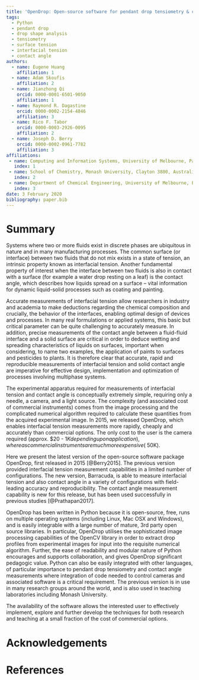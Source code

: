 ```yaml
---
title: 'OpenDrop: Open-source software for pendant drop tensiometry & contact angle measurements'
tags:
  - Python
  - pendant drop
  - drop shape analysis
  - tensiometry
  - surface tension
  - interfacial tension
  - contact angle
authors:
  - name: Eugene Huang
    affiliation: 1
  - name: Adam Skoufis
    affiliation: 2
  - name: Jianzhong Qi
    orcid: 0000-0001-6501-9050
    affiliation: 1
  - name: Raymond R. Dagastine
    orcid: 0000-0002-2154-4846
    affiliation: 3
  - name: Rico F. Tabor
    orcid: 0000-0003-2926-0095
    affiliation: 2
  - name: Joseph D. Berry
    orcid: 0000-0002-0961-7782
    affiliation: 3
affiliations:
 - name: Computing and Information Systems, University of Melbourne, Parkville 3010, Australia
   index: 1
 - name: School of Chemistry, Monash University, Clayton 3800, Australia
   index: 2
 - name: Department of Chemical Engineering, University of Melbourne, Parkville 3010, Australia
   index: 3
date: 3 February 2020
bibliography: paper.bib
---
```


# Summary
 Systems where two or more fluids exist in discrete phases
are ubiquitous in nature and in many manufacturing processes. The
common surface (or interface) between two fluids that do not mix
exists in a state of tension, an intrinsic property known as
interfacial tension. Another fundamental property of interest when the
interface between two fluids is also in contact with a surface (for
example a water drop resting on a leaf) is the contact angle, which
describes how liquids spread on a surface – vital information for
dynamic liquid-solid processes such as coating and painting.

Accurate measurements of interfacial tension allow researchers in
industry and academia to make deductions regarding the chemical
composition and crucially, the behavior of the interfaces, enabling
optimal design of devices and processes. In many real formulations or
applied systems, this basic but critical parameter can be quite
challenging to accurately measure. In addition, precise measurements
of the contact angle between a fluid-fluid interface and a solid
surface are critical in order to deduce wetting and spreading
characteristics of liquids on surfaces, important when considering, to
name two examples, the application of paints to surfaces and
pesticides to plants. It is therefore clear that accurate, rapid and
reproducible measurements of interfacial tension and solid contact
angle are imperative for effective design, implementation and
optimization of processes involving multiphase systems.

The experimental apparatus required for measurements of interfacial tension and contact angle is conceptually extremely simple, requiring only a needle, a camera, and a light source. The complexity (and associated cost of commercial instruments) comes from the image processing and the complicated numerical algorithm required to calculate these quantities from the acquired experimental image. In 2015, we released OpenDrop, which enables interfacial tension measurements more rapidly, cheaply and accurately than commercial options. The only cost to the user is the camera required (approx. $20 - $1K depending upon application), whereas commercial instruments are much more expensive (~$50K). 

Here we present the latest version of the open-source software package OpenDrop, first released in 2015 [@Berry2015]. The previous version provided interfacial tension measurement capabilities in a limited number of configurations. The new version, Barracuda, is able to measure interfacial tension and also contact angle in a variety of configurations with field-leading accuracy and reproducibility. The contact angle measurement capability is new for this release, but has been used successfully in previous studies [@Prathapan2017].

OpenDrop has been written in Python because it is open-source, free, runs on multiple operating systems (including Linux, Mac OSX and Windows), and is easily integrable with a large number of mature, 3rd party open source libraries. In particular, OpenDrop utilises the sophisticated image processing capabilities of the OpenCV library in order to extract drop profiles from experimental images for input into the requisite numerical algorithm. Further, the ease of readability and modular nature of Python encourages and supports collaboration, and gives OpenDrop significant pedagogic value. Python can also be easily integrated with other languages, of particular importance to pendant drop tensiometry and contact angle measurements where integration of code needed to control cameras and associated software is a critical requirement. The previous version is in use in many research groups around the world, and is also used in teaching laboratories including Monash University. 




The availability of the software allows the interested user to
effectively implement, explore and further develop the techniques for
both research and teaching at a small fraction of the cost of
commercial options. 

<!-- Consequently, OpenDrop will make significant impact
in both research and education by providing inexpensive access to
high-fidelity information on the stability, function, and behaviour of
interfaces, via a simple and user-friendly interface, with open-source
software that will enable users to implement their own functionality. -->




# Acknowledgements



# References
